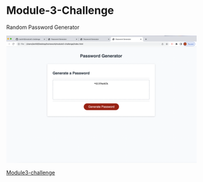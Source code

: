 # Module-3-Challenge

Random Password Generator

![alt text](screenshot.png)

[Module3-challenge](https://github.com/IanAHill/module2-challenge)